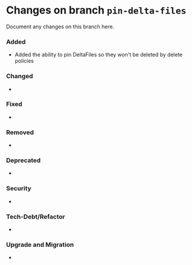 # Changes on branch `pin-delta-files`
Document any changes on this branch here.
### Added
- Added the ability to pin DeltaFiles so they won't be deleted by delete policies

### Changed
- 

### Fixed
- 

### Removed
- 

### Deprecated
- 

### Security
- 

### Tech-Debt/Refactor
- 

### Upgrade and Migration
- 
